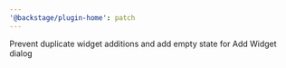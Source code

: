```yaml
---
'@backstage/plugin-home': patch
---
```


Prevent duplicate widget additions and add empty state for Add Widget dialog
